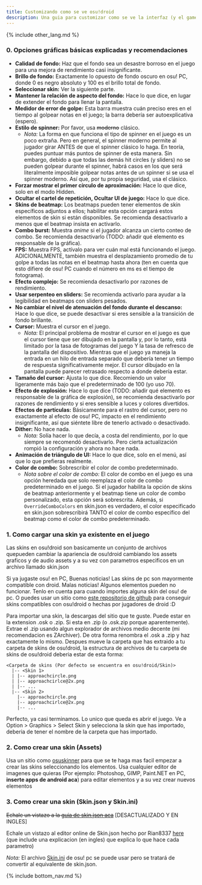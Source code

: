 ```yaml
---
title: Customizando como se ve osu!droid
description: Una guia para customizar como se ve la interfaz (y el gameplay) de osu!droid
---
```


{% include other_lang.md %}

### 0. Opciones gráficas básicas explicadas y recomendaciones

- **Calidad de fondo:** Haz que el fondo sea un desastre borroso en el juego para una mejora de rendimiento casi insignificante.
- **Brillo de fondo:** Exactamente lo opuesto de fondo oscuro en osu! PC, donde 0 es negro absoluto y 100 es el brillo total de fondo.
- **Seleccionar skin:** Ver la siguiente parte.
- **Mantener la relación de aspecto del fondo:** Hace lo que dice, en lugar de extender el fondo para llenar la pantalla.
- **Medidor de error de golpe:** Esta barra muestra cuán preciso eres en el tiempo al golpear notas en el juego; la barra debería ser autoexplicativa (espero).
- **Estilo de spinner:** Por favor, usa ~~moderno~~ clásico.
    - *Nota:* La forma en que funciona el tipo de spinner en el juego es un poco extraña. Pero en general, el spinner moderno permite al jugador girar ANTES de que el spinner clásico lo haga. En teoría, puedes puntuar más puntos de spinner de esta manera. Sin embargo, debido a que todas las demás hit circles (y sliders) no se pueden golpear durante el spinner, habrá casos en los que será literalmente imposible golpear notas antes de un spinner si se usa el spinner moderno. Así que, por tu propia seguridad, usa el clásico.
- **Forzar mostrar el primer círculo de aproximación:** Hace lo que dice, solo en el modo Hidden.
- **Ocultar el cartel de repetición, Ocultar UI de juego:** Hace lo que dice.
- **Skins de beatmap:** Los beatmaps pueden tener elementos de skin específicos adjuntos a ellos; habilitar esta opción cargará estos elementos de skin si están disponibles. Se recomienda desactivarlo a menos que el beatmap insista en activarlo.
- **Combo burst:** Muestra *anime* si el jugador alcanza un cierto conteo de combo. Se recomienda desactivarlo (TODO: añadir qué elemento es responsable de la gráfica).
- **FPS:** Muestra FPS, actívalo para ver cuán mal está funcionando el juego. ADICIONALMENTE, también muestra el desplazamiento promedio de tu golpe a todas las notas en el beatmap hasta ahora (ten en cuenta que esto difiere de osu! PC cuando el número en ms es el tiempo de fotograma).
- **Efecto complejo:** Se recomienda desactivarlo por razones de rendimiento.
- **Usar serpenteo en sliders:** Se recomienda activarlo para ayudar a la legibilidad en beatmaps con sliders pesados.
- **No cambiar el nivel de atenuación del fondo durante el descanso:** Hace lo que dice, se puede desactivar si eres sensible a la transición de fondo brillante.
- **Cursor:** Muestra el cursor en el juego.
    - *Nota:* El principal problema de mostrar el cursor en el juego es que el cursor tiene que ser dibujado en la pantalla y, por lo tanto, está limitado por la tasa de fotogramas del juego Y la tasa de refresco de la pantalla del dispositivo. Mientras que el juego ya maneja la entrada en un hilo de entrada separado que debería tener un tiempo de respuesta significativamente mejor. El cursor dibujado en la pantalla puede parecer retrasado respecto a donde debería estar.
- **Tamaño del cursor:** Ajusta lo que dice. Recomiendo un valor ligeramente más bajo que el predeterminado de 100 (yo uso 70).
- **Efecto de explosión:** Hace lo que dice (TODO: añadir qué elemento es responsable de la gráfica de explosión), se recomienda desactivarlo por razones de rendimiento y si eres sensible a luces y colores divertidos.
- **Efectos de partículas:** Básicamente para el rastro del cursor, pero no exactamente al efecto de osu! PC, impacto en el rendimiento insignificante, así que siéntete libre de tenerlo activado o desactivado.
- **Dither:** No hace nada.
    - *Nota:* Solía hacer lo que decía, a costa del rendimiento, por lo que siempre se recomendó desactivarlo. Pero cierta actualización rompió la configuración y ahora no hace nada.
- **Animación de triángulo de UI:** Hace lo que dice, solo en el menú, así que lo que prefieras realmente.
- **Color de combo:** Sobrescribir el color de combo predeterminado.
    - *Nota sobre el color de combo:* El color de combo en el juego es una opción heredada que solo reemplaza el color de combo predeterminado en el juego. Si el jugador habilita la opción de skins de beatmap anteriormente y el beatmap tiene un color de combo personalizado, esta opción será sobrescrita. Además, si `OverrideComboColors` en skin.json es verdadero, el color especificado en skin.json sobrescribirá TANTO el color de combo específico del beatmap como el color de combo predeterminado.
    
### 1. Como cargar una skin ya existente en el juego

Las skins en osu!droid son basicamente un conjunto de archivos quepueden cambiar la apariencia de osu!droid cambiando los assets graficos y de audio assets y a su vez con parametros especificos en un archivo llamado skin.json

Si ya jugaste osu! en PC, Buenas noticias! Las skins de pc son mayormente compatible con droid. Malas noticias! Algunos elementos pueden no funcionar. Tenlo en cuenta para cuando importes alguna skin del osu! de pc. O puedes usar un sitio como [este repositorio de github](https://github.com/75efb6/osu-droid-skins-repo) para conseguir skins compatibles con osu!droid o hechas por jugadores de droid :D

Para importar una skin, la descargas del sitio que te guste. Puede estar en la extension .osk o .zip. Si esta en .zip (o .osk.zip porque aparentemente). Extrae el .zip usando algun explorador de archivos medio decente (mi recomendacion es ZArchiver). De otra forma renombra el .osk a .zip y haz exactamente lo mismo. Despues mueve la carpeta que has extraido a tu carpeta de skins de osu!droid, la estructura de archivos de tu carpeta de skins de osu!droid deberia estar de esta forma:

```
<Carpeta de skins (Por defecto se encuentra en osu!droid/Skin)>
  |-- <Skin 1>
  | |-- approachcircle.png
  | |-- approachcirlce@2x.png
  | |-- ...
  |-- <Skin 2>
    |-- approachcircle.png
    |-- approachcirlce@2x.png
    |-- ...
```

Perfecto, ya casi terminamos. Lo unico que queda es abrir el juego. Ve a Option > Graphics > Select Skin y selecciona la skin que has importado, deberia de tener el nombre de la carpeta que has importado.

### 2. Como crear una skin (Assets)

Usa un sitio como [osuskinner](https://osuskinner.com/) para que se te haga mas facil empezar a crear las skins seleccionando los elementos. Usa cualquier editor de imagenes que quieras (Por ejemplo: Photoshop, GIMP, Paint.NET en PC, __inserte apps de android aca__) para editar elementos y a su vez crear nuevos elementos

### 3. Como crear una skin (Skin.json y Skin.ini)

~~Echale un vistazo a la [guia de skin.json aca](https://github.com/EdrowsLuo/osudroidstrings/blob/master/wiki/how%20to%20use%20skin.json/en.md)~~ [DESACTUALIZADO Y EN INGLES]

Echale un vistazo al editor online de Skin.json hecho por Rian8337 [here](https://rian8337.github.io/skin-json-editor/) (que include una explicacion (en ingles) que explica lo que hace cada parametro)

*Nota:* El archivo [Skin.ini](https://osu.ppy.sh/wiki/en/Skinning/skin.ini) de osu! pc se puede usar pero se tratará de convertir al equivalente de skin.json.

{% include bottom_nav.md %}
    

